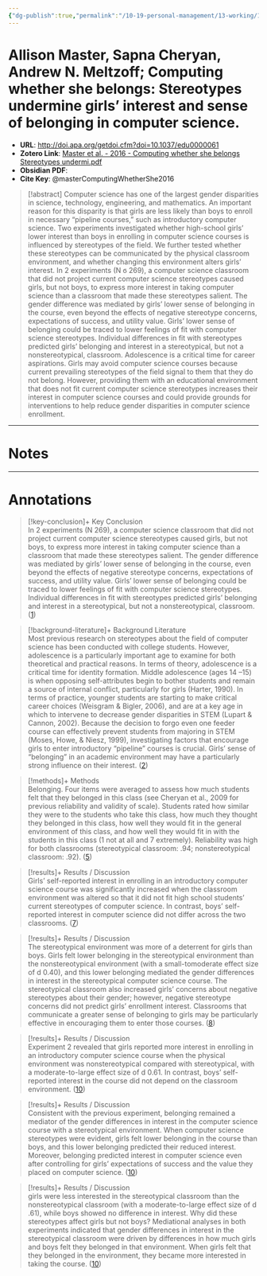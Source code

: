 ```yaml
---
{"dg-publish":true,"permalink":"/10-19-personal-management/13-working/13-05-sigcse-2024/master-et-al-2016-computing-whether-she-belongs-stereotypes-undermine-girls-interest-and-sense-of-belonging-in-computer-science/"}
---
```



# Allison Master, Sapna Cheryan, Andrew N. Meltzoff; Computing whether she belongs: Stereotypes undermine girls’ interest and sense of belonging in computer science.

- **URL**: http://doi.apa.org/getdoi.cfm?doi=10.1037/edu0000061
- **Zotero Link**: [Master et al. - 2016 - Computing whether she belongs Stereotypes undermi.pdf](zotero://select/library/items/FIJ5GK7R)
- **Obsidian PDF**:
- **Cite Key**: @masterComputingWhetherShe2016

> [!abstract]
> Computer science has one of the largest gender disparities in science, technology, engineering, and mathematics. An important reason for this disparity is that girls are less likely than boys to enroll in necessary “pipeline courses,” such as introductory computer science. Two experiments investigated whether high-school girls’ lower interest than boys in enrolling in computer science courses is influenced by stereotypes of the field. We further tested whether these stereotypes can be communicated by the physical classroom environment, and whether changing this environment alters girls’ interest. In 2 experiments (N ϭ 269), a computer science classroom that did not project current computer science stereotypes caused girls, but not boys, to express more interest in taking computer science than a classroom that made these stereotypes salient. The gender difference was mediated by girls’ lower sense of belonging in the course, even beyond the effects of negative stereotype concerns, expectations of success, and utility value. Girls’ lower sense of belonging could be traced to lower feelings of fit with computer science stereotypes. Individual differences in fit with stereotypes predicted girls’ belonging and interest in a stereotypical, but not a nonstereotypical, classroom. Adolescence is a critical time for career aspirations. Girls may avoid computer science courses because current prevailing stereotypes of the field signal to them that they do not belong. However, providing them with an educational environment that does not fit current computer science stereotypes increases their interest in computer science courses and could provide grounds for interventions to help reduce gender disparities in computer science enrollment.

---
# Notes

---
# Annotations

> [!key-conclusion]+ Key Conclusion  
>In 2 experiments (N   269), a computer science classroom that did not project current computer science stereotypes caused girls, but not boys, to express more interest in taking computer science than a classroom that made these stereotypes salient. The gender difference was mediated by girls’ lower sense of belonging in the course, even beyond the effects of negative stereotype concerns, expectations of success, and utility value. Girls’ lower sense of belonging could be traced to lower feelings of fit with computer science stereotypes. Individual differences in fit with stereotypes predicted girls’ belonging and interest in a stereotypical, but not a nonstereotypical, classroom. ([1](zotero://open-pdf/library/items/FIJ5GK7R?page=1&annotation=534XMIR5)) 


> [!background-literature]+ Background Literature  
>Most previous research on stereotypes about the field of computer science has been conducted with college students. However, adolescence is a particularly important age to examine for both theoretical and practical reasons. In terms of theory, adolescence is a critical time for identity formation. Middle adolescence (ages 14 –15) is when opposing self-attributes begin to bother students and remain a source of internal conflict, particularly for girls (Harter, 1990). In terms of practice, younger students are starting to make critical career choices (Weisgram &amp; Bigler, 2006), and are at a key age in which to intervene to decrease gender disparities in STEM (Lupart &amp; Cannon, 2002). Because the decision to forgo even one feeder course can effectively prevent students from majoring in STEM (Moses, Howe, &amp; Niesz, 1999), investigating factors that encourage girls to enter introductory “pipeline” courses is crucial. Girls’ sense of “belonging” in an academic environment may have a particularly strong influence on their interest. ([2](zotero://open-pdf/library/items/FIJ5GK7R?page=2&annotation=WV5BFFYG)) 


> [!methods]+ Methods  
>Belonging. Four items were averaged to assess how much students felt that they belonged in this class (see Cheryan et al., 2009 for previous reliability and validity of scale). Students rated how similar they were to the students who take this class, how much they thought they belonged in this class, how well they would fit in the general environment of this class, and how well they would fit in with the students in this class (1   not at all and 7   extremely). Reliability was high for both classrooms (stereotypical classroom:   .94; nonstereotypical classroom:   .92). ([5](zotero://open-pdf/library/items/FIJ5GK7R?page=5&annotation=B6LDU65I)) 


> [!results]+ Results / Discussion  
>Girls’ self-reported interest in enrolling in an introductory computer science course was significantly increased when the classroom environment was altered so that it did not fit high school students’ current stereotypes of computer science. In contrast, boys’ self-reported interest in computer science did not differ across the two classrooms. ([7](zotero://open-pdf/library/items/FIJ5GK7R?page=7&annotation=EQJE4TP6)) 


> [!results]+ Results / Discussion  
>The stereotypical environment was more of a deterrent for girls than boys. Girls felt lower belonging in the stereotypical environment than the nonstereotypical environment (with a small-tomoderate effect size of d   0.40), and this lower belonging mediated the gender differences in interest in the stereotypical computer science course. The stereotypical classroom also increased girls’ concerns about negative stereotypes about their gender; however, negative stereotype concerns did not predict girls’ enrollment interest. Classrooms that communicate a greater sense of belonging to girls may be particularly effective in encouraging them to enter those courses. ([8](zotero://open-pdf/library/items/FIJ5GK7R?page=8&annotation=8EUSLDG9)) 


> [!results]+ Results / Discussion  
>Experiment 2 revealed that girls reported more interest in enrolling in an introductory computer science course when the physical environment was nonstereotypical compared with stereotypical, with a moderate-to-large effect size of d   0.61. In contrast, boys’ self-reported interest in the course did not depend on the classroom environment. ([10](zotero://open-pdf/library/items/FIJ5GK7R?page=10&annotation=WNTW74QE)) 


> [!results]+ Results / Discussion  
>Consistent with the previous experiment, belonging remained a mediator of the gender differences in interest in the computer science course with a stereotypical environment. When computer science stereotypes were evident, girls felt lower belonging in the course than boys, and this lower belonging predicted their reduced interest. Moreover, belonging predicted interest in computer science even after controlling for girls’ expectations of success and the value they placed on computer science. ([10](zotero://open-pdf/library/items/FIJ5GK7R?page=10&annotation=V4QHDXFX)) 


> [!results]+ Results / Discussion  
>girls were less interested in the stereotypical classroom than the nonstereotypical classroom (with a moderate-to-large effect size of d   .61), while boys showed no difference in interest. Why did these stereotypes affect girls but not boys? Mediational analyses in both experiments indicated that gender differences in interest in the stereotypical classroom were driven by differences in how much girls and boys felt they belonged in that environment. When girls felt that they belonged in the environment, they became more interested in taking the course. ([10](zotero://open-pdf/library/items/FIJ5GK7R?page=10&annotation=LW26PMRV)) 





